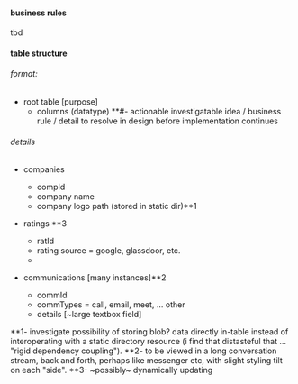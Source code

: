#### business rules

tbd

#### table structure

###### format:
- root table [purpose]
    - columns (datatype)
**#- actionable investigatable idea / business rule / detail to resolve in design before implementation continues

###### details

- companies
    - compId
    - company name
    - company logo path (stored in static dir)**1

- ratings **3
    - ratId
    - rating source = google, glassdoor, etc.
    -

- communications [many instances]**2
    - commId
    - commTypes = call, email, meet, ... other
    - details [~large textbox field]

**1- investigate possibility of storing blob? data directly in-table instead of interoperating with a static directory resource (i find that distasteful that ... "rigid dependency coupling").
**2- to be viewed in a long conversation stream, back and forth, perhaps like messenger etc, with slight styling tilt on each "side".
**3- ~possibly~ dynamically updating